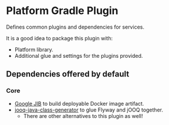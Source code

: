 # Platform Gradle Plugin

Defines common plugins and dependencies for services.

It is a good idea to package this plugin with:

- Platform library.
- Additional glue and settings for the plugins provided.

## Dependencies offered by default

### Core

- [Google JIB](https://github.com/GoogleContainerTools/jib) to build deployable Docker image artifact.
- [jooq-java-class-generator](https://github.com/SuppieRK/jooq-java-class-generator) to glue Flyway and jOOQ together.
    - There are other alternatives to this plugin as well!
